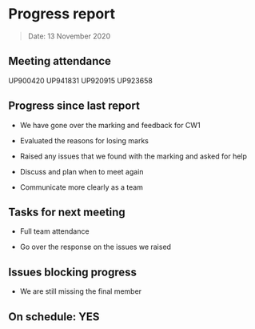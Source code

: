<!-- File name must be Year-Month-Date.md
e.g. 2020-10-12.md -->

<!--One report per week Minimum!-->
# Progress report

> Date: 13 November 2020

<!--Names of those who attended the meeting, CSV-->
## Meeting attendance

UP900420
UP941831
UP920915
UP923658

## Progress since last report
<!--What have you done ?-->
<!--Single line bullet point-->
* We have gone over the marking and feedback for CW1

* Evaluated the reasons for losing marks

* Raised any issues that we found with the marking and asked for help

* Discuss and plan when to meet again

* Communicate more clearly as a team

## Tasks for next meeting

<!--What will you do before the next?-->
<!--Single line bullet point-->

* Full team attendance

* Go over the response on the issues we raised

## Issues blocking progress

* We are still missing the final member

<!--Pick one-->
<!--## On schedule: YES-->
<!--## On schedule: NO-->

## On schedule: YES
